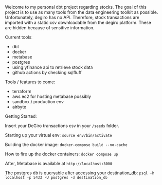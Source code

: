 Welcome to my personal dbt project regarding stocks. The goal of this project is to use as many tools from the data engineering toolkit as possible. Unfortunately, degiro has no API. Therefore, stock transactions are imported with a static csv downloadable from the degiro platform. These are hidden because of sensitive information. 

Current tools:
- dbt
- docker
- metabase
- postgres
- using yfinance api to retrieve stock data
- github actions by checking sqlfluff

Tools / features to come:
- terraform
- aws ec2 for hosting metabase possibly
- sandbox / production env
- airbyte

Getting Started: 

Insert your DeGiro transactions csv in your `/seeds` folder.

Starting up your virtual env: `source env/bin/activate`

Building the docker image: `docker-compose build --no-cache`

How to fire up the docker containers: `docker compose up`

After, Metabase is available at `http://localhost:3000`

The postgres db is queryable after accessing your destination_db: `psql -h localhost -p 5433 -U postgres -d destination_db`
